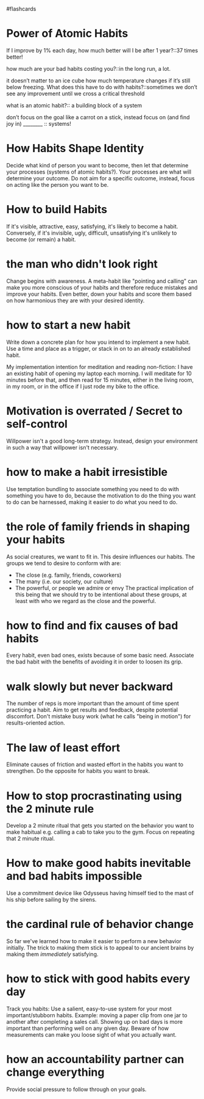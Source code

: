 #flashcards

# Power of Atomic Habits

If I improve by 1% each day, how much better will I be after 1 year?::37 times better!
<!--SR:!2023-12-30,68,310-->

how much are your bad habits costing you?::in the long run, a lot.
<!--SR:!2023-12-22,62,310-->

it doesn’t matter to an ice cube how much temperature changes if it’s still below freezing. What does this have to do with habits?::sometimes we don’t see any improvement until we cross a critical threshold 
<!--SR:!2023-12-10,52,310-->

what is an atomic habit?:: a building block of a system 
<!--SR:!2023-11-12,27,270-->

don’t focus on the goal like a carrot on a stick, instead focus on (and find joy in) ________ :: systems!
<!--SR:!2023-11-27,41,290-->

# How Habits Shape Identity 

Decide what kind of person you want to become, then let that determine your processes (systems of atomic habits?). Your processes are what will determine your outcome. Do not aim for a specific outcome, instead, focus on acting like the person you want to be.

# How to build Habits

If it's visible, attractive, easy, satisfying, it's likely to become a habit. Conversely, if it's invisible, ugly, difficult, unsatisfying it's unlikely to become (or remain) a habit.

# the man who didn't look right

Change begins with awareness. A meta-habit like "pointing and calling" can make you more conscious of your habits and therefore reduce mistakes and improve your habits. Even better, down your habits and score them based on how harmonious they are with your desired identity.

# how to start a new habit

Write down a concrete plan for how you intend to implement a new habit. Use a time and place as a trigger, or stack in on to an already established habit.

My implementation intention for meditation and reading non-fiction: I have an existing habit of opening my laptop each morning. I will meditate for 10 minutes before that, and then read for 15 minutes, either in the living room, in my room, or in the office if I just rode my bike to the office.

# Motivation is overrated / Secret to self-control

Willpower isn't a good long-term strategy. Instead, design your environment in such a way that willpower isn't necessary.

# how to make a habit irresistible 

Use temptation bundling to associate something you need to do with something you have to do, because the motivation to do the thing you want to do can be harnessed, making it easier to do what you need to do.

# the role of family friends in shaping your habits

As social creatures, we want to fit in. This desire influences our habits. The groups we tend to desire to conform with are:
- The close (e.g. family, friends, coworkers)
- The many (i.e. our society, our culture)
- The powerful, or people we admire or envy
The practical implication of this being that we should try to be intentional about these groups, at least with who we regard as the close and the powerful.

# how to find and fix causes of bad habits

Every habit, even bad ones, exists because of some basic need. Associate the bad habit with the benefits of avoiding it in order to loosen its grip.

# walk slowly but never backward

The number of reps is more important than the amount of time spent practicing a habit. Aim to get results and feedback, despite potential discomfort. Don't mistake busy work (what he calls "being in motion") for results-oriented action.

# The law of least effort

Eliminate causes of friction and wasted effort in the habits you want to strengthen. Do the opposite for habits you want to break.

# How to stop procrastinating using the 2 minute rule

Develop a 2 minute ritual that gets you started on the behavior you want to make habitual e.g. calling a cab to take you to the gym. Focus on repeating that 2 minute ritual. 

# How to make good habits inevitable and bad habits impossible

Use a commitment device like Odysseus having himself tied to the mast of his ship before sailing by the sirens.

# the cardinal rule of behavior change

So far we've learned how to make it easier to perform a new behavior initially. The trick to making them stick is to appeal to our ancient brains by making them _immediately_ satisfying.

# how to stick with good habits every day

Track you habits: Use a salient, easy-to-use system for your most important/stubborn habits. Example: moving a paper clip from one jar to another after completing a sales call. Showing up on bad days is more important than performing well on any given day. Beware of how measurements can make you loose sight of what you actually want.

# how an accountability partner can change everything

Provide social pressure to follow through on your goals.